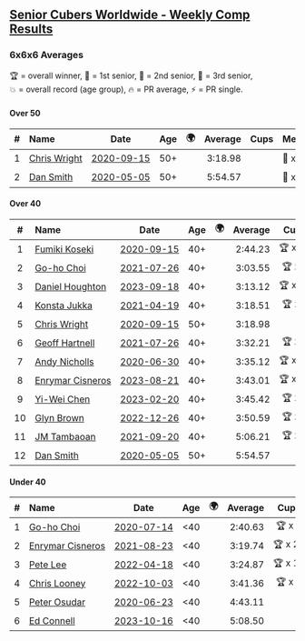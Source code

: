 <style>table {white-space: nowrap;}</style>
<link rel="stylesheet" type="text/css" href="/scw-comp/css/flags.css" />

## [Senior Cubers Worldwide - Weekly Comp Results](/scw-comp/results/)
### 6x6x6 Averages

<span style="white-space: nowrap;">🏆 = overall winner</span>, <span style="white-space: nowrap;">🥇 = 1st senior</span>, <span style="white-space: nowrap;">🥈 = 2nd senior</span>, <span style="white-space: nowrap;">🥉 = 3rd senior</span>, <span style="white-space: nowrap;">💥 = overall record (age group)</span>, <span style="white-space: nowrap;">🔥 = PR average</span>, <span style="white-space: nowrap;">⚡ = PR single</span>.

#### Over 50

| # | Name | Date | Age | 🌍 | Average | Cups | Medals | Achievements | Video |
| :--: | :-- | :--: | :--: | :--: | --: | :--: | :-- | :-- | :-- |
| 1 | [Chris Wright](../../persons/chris_wright/666.md) | [2020-09-15](../../results/2020-09-15/666.md) | 50+ | <i class="flag flag-GB" /> | 3:18.98 |  | 🥈 x 1 | 💥 x 1, 🔥 x 1, ⚡ x 1 | [Desktop](https://www.facebook.com/christopher.wright.94617999/videos/10157647342012874) / [Mobile](https://m.facebook.com/christopher.wright.94617999/videos/10157647342012874) |
| 2 | [Dan Smith](../../persons/dan_smith/666.md) | [2020-05-05](../../results/2020-05-05/666.md) | 50+ | <i class="flag flag-US" /> | 5:54.57 |  | 🥇 x 5, 🥈 x 3, 🥉 x 7 | 💥 x 1, 🔥 x 1, ⚡ x 2 | [Desktop](https://www.facebook.com/events/557526585195168/permalink/562187611395732) / [Mobile](https://m.facebook.com/events/557526585195168?view=permalink&id=562187611395732) |

#### Over 40

| # | Name | Date | Age | 🌍 | Average | Cups | Medals | Achievements | Video |
| :--: | :-- | :--: | :--: | :--: | --: | :--: | :-- | :-- | :-- |
| 1 | [Fumiki Koseki](../../persons/fumiki_koseki/666.md) | [2020-09-15](../../results/2020-09-15/666.md) | 40+ | <i class="flag flag-JP" /> | 2:44.23 | 🏆 x 24 | 🥇 x 24 | 💥 x 2, 🔥 x 2, ⚡ x 2 | [Desktop](https://www.facebook.com/events/655903882008117/permalink/659480474983791) / [Mobile](https://m.facebook.com/events/655903882008117?view=permalink&id=659480474983791) |
| 2 | [Go-ho Choi](../../persons/go_ho_choi/666.md) | [2021-07-26](../../results/2021-07-26/666.md) | 40+ | <i class="flag flag-KR" /> | 3:03.55 | 🏆 x 2 | 🥇 x 1 | 💥 x 1, 🔥 x 2, ⚡ x 2 | [Desktop](https://www.facebook.com/events/210838191047415/permalink/220841146713786) / [Mobile](https://m.facebook.com/events/210838191047415?view=permalink&id=220841146713786) |
| 3 | [Daniel Houghton](../../persons/daniel_houghton/666.md) | [2023-09-18](../../results/2023-09-18/666.md) | 40+ | <i class="flag flag-CH" /> | 3:13.12 | 🏆 x 20 | 🥇 x 24, 🥈 x 2 | 🔥 x 7, ⚡ x 9 | [Desktop](https://www.facebook.com/events/3507561106126011/permalink/3510527209162734) / [Mobile](https://m.facebook.com/events/3507561106126011?view=permalink&id=3510527209162734) |
| 4 | [Konsta Jukka](../../persons/konsta_jukka/666.md) | [2021-04-19](../../results/2021-04-19/666.md) | 40+ | <i class="flag flag-FI" /> | 3:18.51 | 🏆 x 2 | 🥇 x 4, 🥈 x 7 | 🔥 x 7, ⚡ x 5 | [Desktop](https://www.facebook.com/events/1009195762821458/permalink/1017253955348972) / [Mobile](https://m.facebook.com/events/1009195762821458?view=permalink&id=1017253955348972) |
| 5 | [Chris Wright](../../persons/chris_wright/666.md) | [2020-09-15](../../results/2020-09-15/666.md) | 50+ | <i class="flag flag-GB" /> | 3:18.98 |  | 🥈 x 1 | 💥 x 1, 🔥 x 1, ⚡ x 1 | [Desktop](https://www.facebook.com/christopher.wright.94617999/videos/10157647342012874) / [Mobile](https://m.facebook.com/christopher.wright.94617999/videos/10157647342012874) |
| 6 | [Geoff Hartnell](../../persons/geoff_hartnell/666.md) | [2021-07-26](../../results/2021-07-26/666.md) | 40+ | <i class="flag flag-GB" /> | 3:32.21 | 🏆 x 4 | 🥇 x 20, 🥈 x 25, 🥉 x 2 | 🔥 x 6, ⚡ x 5 | [Desktop](https://www.facebook.com/events/210838191047415/permalink/220379130093321) / [Mobile](https://m.facebook.com/events/210838191047415?view=permalink&id=220379130093321) |
| 7 | [Andy Nicholls](../../persons/andy_nicholls/666.md) | [2020-06-30](../../results/2020-06-30/666.md) | 40+ | <i class="flag flag-GB" /> | 3:35.12 | 🏆 x 11 | 🥇 x 12, 🥈 x 1 | 💥 x 5, 🔥 x 2, ⚡ x 4 | [Desktop](https://www.facebook.com/events/284746466306313/permalink/285158502931776) / [Mobile](https://m.facebook.com/events/284746466306313?view=permalink&id=285158502931776) |
| 8 | [Enrymar Cisneros](../../persons/enrymar_cisneros/666.md) | [2023-08-21](../../results/2023-08-21/666.md) | 40+ | <i class="flag flag-VE" /> | 3:43.01 | 🏆 x 20 | 🥈 x 1 | 🔥 x 11, ⚡ x 10 | [Desktop](https://www.facebook.com/events/605466225085334/permalink/608413468123943) / [Mobile](https://m.facebook.com/events/605466225085334?view=permalink&id=608413468123943) |
| 9 | [Yi-Wei Chen](../../persons/yi_wei_chen/666.md) | [2023-02-20](../../results/2023-02-20/666.md) | 40+ | <i class="flag flag-TW" /> | 3:45.42 | 🏆 x 1 | 🥇 x 3, 🥈 x 5, 🥉 x 7 | 🔥 x 4, ⚡ x 10 | [Desktop](https://www.facebook.com/events/751205503064846/permalink/753027449549318) / [Mobile](https://m.facebook.com/events/751205503064846?view=permalink&id=753027449549318) |
| 10 | [Glyn Brown](../../persons/glyn_brown/666.md) | [2022-12-26](../../results/2022-12-26/666.md) | 40+ | <i class="flag flag-GB" /> | 3:50.59 | 🏆 x 3 | 🥇 x 4, 🥈 x 8 | 🔥 x 5, ⚡ x 4 | [Desktop](https://www.facebook.com/events/699260168471197/permalink/708450827552131) / [Mobile](https://m.facebook.com/events/699260168471197?view=permalink&id=708450827552131) |
| 11 | [JM Tambaoan](../../persons/jm_tambaoan/666.md) | [2021-09-20](../../results/2021-09-20/666.md) | 40+ | <i class="flag flag-PH" /> | 5:06.21 | 🏆 x 3 | 🥇 x 3, 🥈 x 14, 🥉 x 3 | 🔥 x 4, ⚡ x 4 | [Desktop](https://www.facebook.com/events/4223726381008841/permalink/4268147889900023) / [Mobile](https://m.facebook.com/events/4223726381008841?view=permalink&id=4268147889900023) |
| 12 | [Dan Smith](../../persons/dan_smith/666.md) | [2020-05-05](../../results/2020-05-05/666.md) | 50+ | <i class="flag flag-US" /> | 5:54.57 |  | 🥇 x 5, 🥈 x 3, 🥉 x 7 | 💥 x 1, 🔥 x 1, ⚡ x 2 | [Desktop](https://www.facebook.com/events/557526585195168/permalink/562187611395732) / [Mobile](https://m.facebook.com/events/557526585195168?view=permalink&id=562187611395732) |

#### Under 40

| # | Name | Date | Age | 🌍 | Average | Cups | Medals | Achievements | Video |
| :--: | :-- | :--: | :--: | :--: | --: | :--: | :-- | :-- | :-- |
| 1 | [Go-ho Choi](../../persons/go_ho_choi/666.md) | [2020-07-14](../../results/2020-07-14/666.md) | <40 | <i class="flag flag-KR" /> | 2:40.63 | 🏆 x 2 | 🥇 x 1 | 💥 x 1, 🔥 x 2, ⚡ x 2 | [Desktop](https://www.facebook.com/events/2729568740635198/permalink/2730916483833757) / [Mobile](https://m.facebook.com/events/2729568740635198?view=permalink&id=2730916483833757) |
| 2 | [Enrymar Cisneros](../../persons/enrymar_cisneros/666.md) | [2021-08-23](../../results/2021-08-23/666.md) | <40 | <i class="flag flag-VE" /> | 3:19.74 | 🏆 x 20 | 🥈 x 1 | 🔥 x 11, ⚡ x 10 | [Desktop](https://www.facebook.com/events/1108693076205590/permalink/1117013025373595) / [Mobile](https://m.facebook.com/events/1108693076205590?view=permalink&id=1117013025373595) |
| 3 | [Pete Lee](../../persons/pete_lee/666.md) | [2022-04-18](../../results/2022-04-18/666.md) | <40 | <i class="flag flag-GB" /> | 3:24.87 | 🏆 x 12 |  | 🔥 x 12, ⚡ x 18 | [Desktop](https://www.facebook.com/events/651121915952604/permalink/659239728474156) / [Mobile](https://m.facebook.com/events/651121915952604?view=permalink&id=659239728474156) |
| 4 | [Chris Looney](../../persons/chris_looney/666.md) | [2022-10-03](../../results/2022-10-03/666.md) | <40 | <i class="flag flag-US" /> | 3:41.36 | 🏆 x 9 |  | 🔥 x 4, ⚡ x 6 | [Desktop](https://www.facebook.com/chris.looney/videos/414746097295170) / [Mobile](https://m.facebook.com/chris.looney/videos/414746097295170) |
| 5 | [Peter Osudar](../../persons/peter_osudar/666.md) | [2020-06-23](../../results/2020-06-23/666.md) | <40 | <i class="flag flag-CA" /> | 4:43.11 |  |  | 🔥 x 1, ⚡ x 1 | [Desktop](https://www.facebook.com/events/268636114456043/permalink/276193687033619) / [Mobile](https://m.facebook.com/events/268636114456043?view=permalink&id=276193687033619) |
| 6 | [Ed Connell](../../persons/ed_connell/666.md) | [2023-10-16](../../results/2023-10-16/666.md) | <40 | <i class="flag flag-IE" /> | 5:08.50 |  |  | 🔥 x 1, ⚡ x 4 | [Desktop](https://www.facebook.com/events/754076313399498/permalink/763246285815834) / [Mobile](https://m.facebook.com/events/754076313399498?view=permalink&id=763246285815834) |


<!-- Global site tag (gtag.js) - Google Analytics -->
<script async src="https://www.googletagmanager.com/gtag/js?id=UA-86348435-3"></script>
<script>window.dataLayer = window.dataLayer || []; function gtag() {dataLayer.push(arguments);} gtag('js', new Date()); gtag('config', 'UA-86348435-3');</script>
